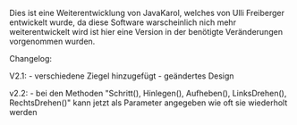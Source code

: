 Dies ist eine Weiterentwicklung von JavaKarol, welches von Ulli Freiberger entwickelt wurde, da diese Software warscheinlich nich mehr weiterentwickelt wird ist hier eine Version in der benötigte Veränderungen vorgenommen wurden.

Changelog:

V2.1:
	-	verschiedene Ziegel hinzugefügt
	-	geändertes Design


v2.2:
	-	bei den Methoden "Schritt(), Hinlegen(), Aufheben(), LinksDrehen(), RechtsDrehen()" kann jetzt als Parameter angegeben wie oft sie wiederholt werden

